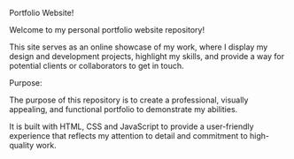 Portfolio Website!

Welcome to my personal portfolio website repository!

This site serves as an online showcase of my work, where I display my design and development projects, highlight my skills, and provide a way for potential clients or collaborators to get in touch.

Purpose:

The purpose of this repository is to create a professional, visually appealing, and functional portfolio to demonstrate my abilities.

It is built with HTML, CSS and JavaScript to provide a user-friendly experience that reflects my attention to detail and commitment to high-quality work.
